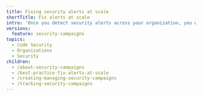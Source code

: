 ```yaml
---
title: Fixing security alerts at scale
shortTitle: Fix alerts at scale
intro: 'Once you detect security alerts across your organization, you will want to create security campaigns to engage with developers and collaborate on fixing alerts.'
versions:
  feature: security-campaigns
topics:
  - Code Security
  - Organizations
  - Security
children:
  - /about-security-campaigns
  - /best-practice-fix-alerts-at-scale
  - /creating-managing-security-campaigns
  - /tracking-security-campaigns
---
```


